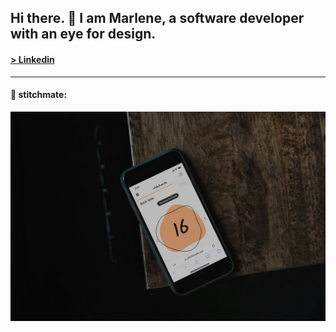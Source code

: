 ## Hi there. 👋 I am Marlene, a software developer with an eye for design.

#### [> Linkedin](https://www.linkedin.com/in/marlene-goedecke/)

<hr>

#### 🔭 stitchmate:

[![stitchmate image](./images/stitchmate_01.jpg)](https://github.com/marlenegoed/stitchmate)
